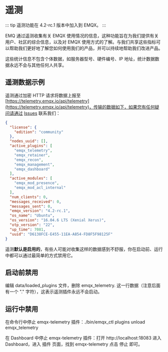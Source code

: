 # 遥测

::: tip
遥测功能在 4.2-rc.1 版本中加入到 EMQX。
:::

EMQ 通过遥测收集有关 EMQX 使用情况的信息，这种功能旨在为我们提供有关用户、社区的综合信息，以及对 EMQX 使用方式的了解。与我们共享这些指标可以帮助我们更好地了解您如何使用我们的产品，并可以持续地帮助我们改进产品。

这些统计信息不包含个体数据，如服务器型号、硬件编号、IP 地址，统计数据数据永远不会与其他任何人共享。

## 遥测数据示例

遥测通过加密 HTTP 请求将数据上报至 [https://telemetry.emqx.io/api/telemetry](https://telemetry.emqx.io/api/telemetry)，传输的数据如下，如果您有任何疑问请通过 [Issues](http://github.com/emqx/emqx/issues) 联系我们：

```json
{
  "license": {
    "edition": "community"
  },
  "nodes_uuid": [],
  "active_plugins": [
    "emqx_telemetry",
    "emqx_retainer",
    "emqx_recon",
    "emqx_management",
    "emqx_dashboard"
  ],
  "active_modules": [
    "emqx_mod_presence",
    "emqx_mod_acl_internal"
  ],
  "num_clients": 0,
  "messages_received": 0,
  "messages_sent": 0,
  "emqx_version": "4.2-rc.1",
  "os_name": "Ubuntu",
  "os_version": "16.04.6 LTS (Xenial Xerus)",
  "otp_version": "22",
  "up_time": 7081,
  "uuid": "D6138FCE-E455-11EA-A854-FD8F5F98125F"
}
```

遥测**默认是启用的**，有些人可能对收集这样的数据感到不舒服，你在启动前、运行中都可以通过最简单的方式禁用它。

## 启动前禁用

编辑 data/loaded_plugins 文件，删除 emqx_telemetry.  这一行数据（注意后面有一个 "." 字符），这表示遥测插件永远不会启动。

## 运行中禁用

在命令行中停止 emqx-telemetry 插件：./bin/emqx_ctl plugins unload emqx_telemetry 

在 Dashboard 中停止 emqx-telemetry 插件：打开 http://localhost:18083 进入 Dashboard，进入 插件 页面，找到 emqx-telemetry 点击 停止 即可。
